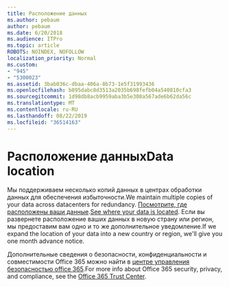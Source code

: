 ```yaml
---
title: Расположение данных
ms.author: pebaum
author: pebaum
ms.date: 6/20/2018
ms.audience: ITPro
ms.topic: article
ROBOTS: NOINDEX, NOFOLLOW
localization_priority: Normal
ms.custom:
- "945"
- "5300023"
ms.assetid: 3bab036c-dbaa-406a-8b73-1e5f31993436
ms.openlocfilehash: b895dabc8d3513a2035b698fefb04a540810cfa3
ms.sourcegitcommit: 1d98db8acb9959aba3b5e308a567ade6b62da56c
ms.translationtype: MT
ms.contentlocale: ru-RU
ms.lasthandoff: 08/22/2019
ms.locfileid: "36514163"
---
```

# <a name="data-location"></a><span data-ttu-id="4ee5d-102">Расположение данных</span><span class="sxs-lookup"><span data-stu-id="4ee5d-102">Data location</span></span>

<span data-ttu-id="4ee5d-103">Мы поддерживаем несколько копий данных в центрах обработки данных для обеспечения избыточности.</span><span class="sxs-lookup"><span data-stu-id="4ee5d-103">We maintain multiple copies of your data across datacenters for redundancy.</span></span> <span data-ttu-id="4ee5d-104">[Посмотрите, где расположены ваши данные](https://office.com/datamaps).</span><span class="sxs-lookup"><span data-stu-id="4ee5d-104">[See where your data is located](https://office.com/datamaps).</span></span> <span data-ttu-id="4ee5d-105">Если вы развернете расположение ваших данных в новую страну или регион, мы предоставим вам одно и то же дополнительное уведомление.</span><span class="sxs-lookup"><span data-stu-id="4ee5d-105">If we expand the location of your data into a new country or region, we'll give you one month advance notice.</span></span>
  
<span data-ttu-id="4ee5d-106">Дополнительные сведения о безопасности, конфиденциальности и совместимости Office 365 можно найти в [центре управления безопасностью office 365](https://products.office.com/business/office-365-trust-center-welcome).</span><span class="sxs-lookup"><span data-stu-id="4ee5d-106">For more info about Office 365 security, privacy, and compliance, see the [Office 365 Trust Center](https://products.office.com/business/office-365-trust-center-welcome).</span></span>
  